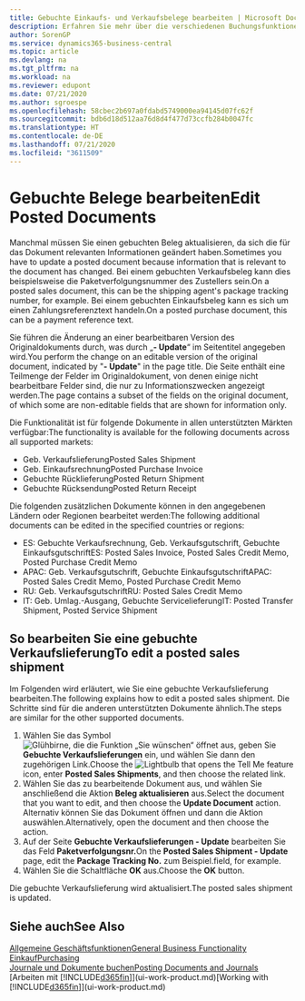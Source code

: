 ```yaml
---
title: Gebuchte Einkaufs- und Verkaufsbelege bearbeiten | Microsoft Docs
description: Erfahren Sie mehr über die verschiedenen Buchungsfunktionen zum Buchen von Einkaufsbelegen und wie Sie gebuchte Belege aktualisieren können.
author: SorenGP
ms.service: dynamics365-business-central
ms.topic: article
ms.devlang: na
ms.tgt_pltfrm: na
ms.workload: na
ms.reviewer: edupont
ms.date: 07/21/2020
ms.author: sgroespe
ms.openlocfilehash: 58cbec2b697a0fdabd5749000ea94145d07fc62f
ms.sourcegitcommit: bdb6d18d512aa76d8d4f477d73ccfb284b0047fc
ms.translationtype: HT
ms.contentlocale: de-DE
ms.lasthandoff: 07/21/2020
ms.locfileid: "3611509"
---
```

# <a name="edit-posted-documents"></a><span data-ttu-id="6daa7-103">Gebuchte Belege bearbeiten</span><span class="sxs-lookup"><span data-stu-id="6daa7-103">Edit Posted Documents</span></span>

<span data-ttu-id="6daa7-104">Manchmal müssen Sie einen gebuchten Beleg aktualisieren, da sich die für das Dokument relevanten Informationen geändert haben.</span><span class="sxs-lookup"><span data-stu-id="6daa7-104">Sometimes you have to update a posted document because information that is relevant to the document has changed.</span></span> <span data-ttu-id="6daa7-105">Bei einem gebuchten Verkaufsbeleg kann dies beispielsweise die Paketverfolgungsnummer des Zustellers sein.</span><span class="sxs-lookup"><span data-stu-id="6daa7-105">On a posted sales document, this can be the shipping agent's package tracking number, for example.</span></span> <span data-ttu-id="6daa7-106">Bei einem gebuchten Einkaufsbeleg kann es sich um einen Zahlungsreferenztext handeln.</span><span class="sxs-lookup"><span data-stu-id="6daa7-106">On a posted purchase document, this can be a payment reference text.</span></span>

<span data-ttu-id="6daa7-107">Sie führen die Änderung an einer bearbeitbaren Version des Originaldokuments durch, was durch „**- Update**“ im Seitentitel angegeben wird.</span><span class="sxs-lookup"><span data-stu-id="6daa7-107">You perform the change on an editable version of the original document, indicated by "**- Update**" in the page title.</span></span> <span data-ttu-id="6daa7-108">Die Seite enthält eine Teilmenge der Felder im Originaldokument, von denen einige nicht bearbeitbare Felder sind, die nur zu Informationszwecken angezeigt werden.</span><span class="sxs-lookup"><span data-stu-id="6daa7-108">The page contains a subset of the fields on the original document, of which some are non-editable fields that are shown for information only.</span></span>

<span data-ttu-id="6daa7-109">Die Funktionalität ist für folgende Dokumente in allen unterstützten Märkten verfügbar:</span><span class="sxs-lookup"><span data-stu-id="6daa7-109">The functionality is available for the following documents across all supported markets:</span></span>

- <span data-ttu-id="6daa7-110">Geb. Verkaufslieferung</span><span class="sxs-lookup"><span data-stu-id="6daa7-110">Posted Sales Shipment</span></span>
- <span data-ttu-id="6daa7-111">Geb. Einkaufsrechnung</span><span class="sxs-lookup"><span data-stu-id="6daa7-111">Posted Purchase Invoice</span></span>
- <span data-ttu-id="6daa7-112">Gebuchte Rücklieferung</span><span class="sxs-lookup"><span data-stu-id="6daa7-112">Posted Return Shipment</span></span>
- <span data-ttu-id="6daa7-113">Gebuchte Rücksendung</span><span class="sxs-lookup"><span data-stu-id="6daa7-113">Posted Return Receipt</span></span>

<span data-ttu-id="6daa7-114">Die folgenden zusätzlichen Dokumente können in den angegebenen Ländern oder Regionen bearbeitet werden:</span><span class="sxs-lookup"><span data-stu-id="6daa7-114">The following additional documents can be edited in the specified countries or regions:</span></span>

- <span data-ttu-id="6daa7-115">ES: Gebuchte Verkaufsrechnung, Geb. Verkaufsgutschrift, Gebuchte Einkaufsgutschrift</span><span class="sxs-lookup"><span data-stu-id="6daa7-115">ES: Posted Sales Invoice, Posted Sales Credit Memo, Posted Purchase Credit Memo</span></span>
- <span data-ttu-id="6daa7-116">APAC: Geb. Verkaufsgutschrift, Gebuchte Einkaufsgutschrift</span><span class="sxs-lookup"><span data-stu-id="6daa7-116">APAC: Posted Sales Credit Memo, Posted Purchase Credit Memo</span></span>
- <span data-ttu-id="6daa7-117">RU: Geb. Verkaufsgutschrift</span><span class="sxs-lookup"><span data-stu-id="6daa7-117">RU: Posted Sales Credit Memo</span></span>
- <span data-ttu-id="6daa7-118">IT: Geb. Umlag.-Ausgang, Gebuchte Servicelieferung</span><span class="sxs-lookup"><span data-stu-id="6daa7-118">IT: Posted Transfer Shipment, Posted Service Shipment</span></span>

## <a name="to-edit-a-posted-sales-shipment"></a><span data-ttu-id="6daa7-119">So bearbeiten Sie eine gebuchte Verkaufslieferung</span><span class="sxs-lookup"><span data-stu-id="6daa7-119">To edit a posted sales shipment</span></span>

<span data-ttu-id="6daa7-120">Im Folgenden wird erläutert, wie Sie eine gebuchte Verkaufslieferung bearbeiten.</span><span class="sxs-lookup"><span data-stu-id="6daa7-120">The following explains how to edit a posted sales shipment.</span></span> <span data-ttu-id="6daa7-121">Die Schritte sind für die anderen unterstützten Dokumente ähnlich.</span><span class="sxs-lookup"><span data-stu-id="6daa7-121">The steps are similar for the other supported documents.</span></span>

1. <span data-ttu-id="6daa7-122">Wählen Sie das Symbol ![Glühbirne, die die Funktion „Sie wünschen“ öffnet](media/ui-search/search_small.png "Sagen Sie mir, was Sie tun wollen") aus, geben Sie **Gebuchte Verkaufslieferungen** ein, und wählen Sie dann den zugehörigen Link.</span><span class="sxs-lookup"><span data-stu-id="6daa7-122">Choose the ![Lightbulb that opens the Tell Me feature](media/ui-search/search_small.png "Tell me what you want to do") icon, enter **Posted Sales Shipments**, and then choose the related link.</span></span>
2. <span data-ttu-id="6daa7-123">Wählen Sie das zu bearbeitende Dokument aus, und wählen Sie anschließend die Aktion **Beleg aktualisieren** aus.</span><span class="sxs-lookup"><span data-stu-id="6daa7-123">Select the document that you want to edit, and then choose the **Update Document** action.</span></span> <span data-ttu-id="6daa7-124">Alternativ können Sie das Dokument öffnen und dann die Aktion auswählen.</span><span class="sxs-lookup"><span data-stu-id="6daa7-124">Alternatively, open the document and then choose the action.</span></span>
3. <span data-ttu-id="6daa7-125">Auf der Seite **Gebuchte Verkaufslieferungen - Update** bearbeiten Sie das Feld **Paketverfolgungsnr.**</span><span class="sxs-lookup"><span data-stu-id="6daa7-125">On the **Posted Sales Shipment - Update** page, edit the **Package Tracking No.**</span></span> <span data-ttu-id="6daa7-126">zum Beispiel.</span><span class="sxs-lookup"><span data-stu-id="6daa7-126">field, for example.</span></span>
4. <span data-ttu-id="6daa7-127">Wählen Sie die Schaltfläche **OK** aus.</span><span class="sxs-lookup"><span data-stu-id="6daa7-127">Choose the **OK** button.</span></span>

<span data-ttu-id="6daa7-128">Die gebuchte Verkaufslieferung wird aktualisiert.</span><span class="sxs-lookup"><span data-stu-id="6daa7-128">The posted sales shipment is updated.</span></span>

## <a name="see-also"></a><span data-ttu-id="6daa7-129">Siehe auch</span><span class="sxs-lookup"><span data-stu-id="6daa7-129">See Also</span></span>

[<span data-ttu-id="6daa7-130">Allgemeine Geschäftsfunktionen</span><span class="sxs-lookup"><span data-stu-id="6daa7-130">General Business Functionality</span></span>](ui-across-business-areas.md)  
[<span data-ttu-id="6daa7-131">Einkauf</span><span class="sxs-lookup"><span data-stu-id="6daa7-131">Purchasing</span></span>](purchasing-manage-purchasing.md)  
[<span data-ttu-id="6daa7-132">Journale und Dokumente buchen</span><span class="sxs-lookup"><span data-stu-id="6daa7-132">Posting Documents and Journals</span></span>](ui-post-documents-journals.md)  
<span data-ttu-id="6daa7-133">[Arbeiten mit [!INCLUDE[d365fin](includes/d365fin_md.md)]](ui-work-product.md)</span><span class="sxs-lookup"><span data-stu-id="6daa7-133">[Working with [!INCLUDE[d365fin](includes/d365fin_md.md)]](ui-work-product.md)</span></span>  
